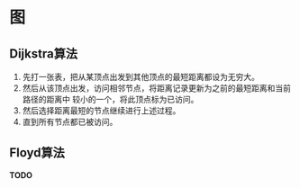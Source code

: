# 图

## Dijkstra算法
1. 先打一张表，把从某顶点出发到其他顶点的最短距离都设为无穷大。
1. 然后从该顶点出发，访问相邻节点，将距离记录更新为之前的最短距离和当前路径的距离中
较小的一个，将此顶点标为已访问。
1. 然后选择距离最短的节点继续进行上述过程。
1. 直到所有节点都已被访问。

## Floyd算法
**TODO**
